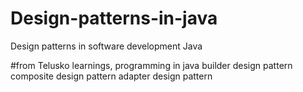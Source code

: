 # Design-patterns-in-java
Design patterns in software development Java


#from Telusko learnings, programming in java
builder design pattern
composite design pattern
adapter design pattern
